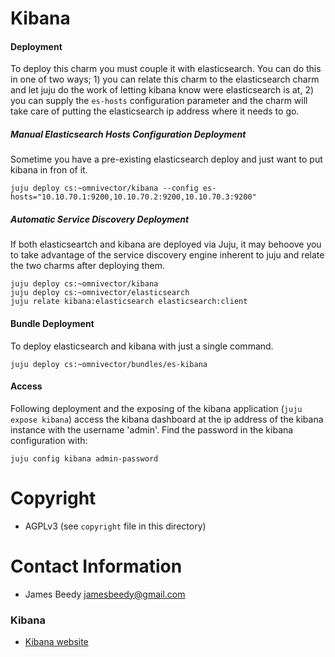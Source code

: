 # Kibana

#### Deployment
To deploy this charm you must couple it with elasticsearch. You can do this in one of two ways; 1) you can relate
this charm to the elasticsearch charm and let juju do the work of letting kibana know were elasticsearch is at, 2) you can
supply the `es-hosts` configuration parameter and the charm will take care of putting the elasticsearch ip address where
it needs to go.


##### Manual Elasticsearch Hosts Configuration Deployment
Sometime you have a pre-existing elasticsearch deploy and just want to put kibana in fron of it.

    juju deploy cs:~omnivector/kibana --config es-hosts="10.10.70.1:9200,10.10.70.2:9200,10.10.70.3:9200"

##### Automatic Service Discovery Deployment
If both elasticseartch and kibana are deployed via Juju, it may behoove you to take advantage of the 
service discovery engine inherent to juju and relate the two charms after deploying them.

    juju deploy cs:~omnivector/kibana
    juju deploy cs:~omnivector/elasticsearch
    juju relate kibana:elasticsearch elasticsearch:client

#### Bundle Deployment
To deploy elasticsearch and kibana with just a single command.

    juju deploy cs:~omnivector/bundles/es-kibana



#### Access
Following deployment and the exposing of the kibana application (`juju expose kibana`)
access the kibana dashboard at the ip address of the kibana instance with the username 'admin'.
Find the password in the kibana configuration with:

    juju config kibana admin-password


# Copyright
* AGPLv3 (see `copyright` file in this directory)

# Contact Information
* James Beedy <jamesbeedy@gmail.com>

### Kibana
- [Kibana website](https://www.elastic.co/products/kibana)
